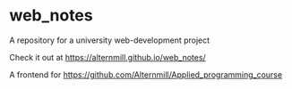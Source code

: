 # web_notes

A repository for a university web-development project

Check it out at https://alternmill.github.io/web_notes/

A frontend for https://github.com/Alternmill/Applied_programming_course
